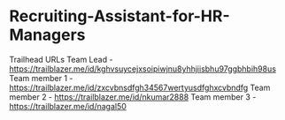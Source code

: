 # Recruiting-Assistant-for-HR-Managers
Trailhead URLs
Team Lead - https://trailblazer.me/id/kghvsuycejxsoipiwjnu8yhhjiisbhu97ggbhbih98us
Team member 1 - https://trailblazer.me/id/zxcvbnsdfgh34567wertyusdfghxcvbndfg
Team member 2 - https://trailblazer.me/id/nkumar2888
Team member 3 - https://trailblazer.me/id/nagal50
